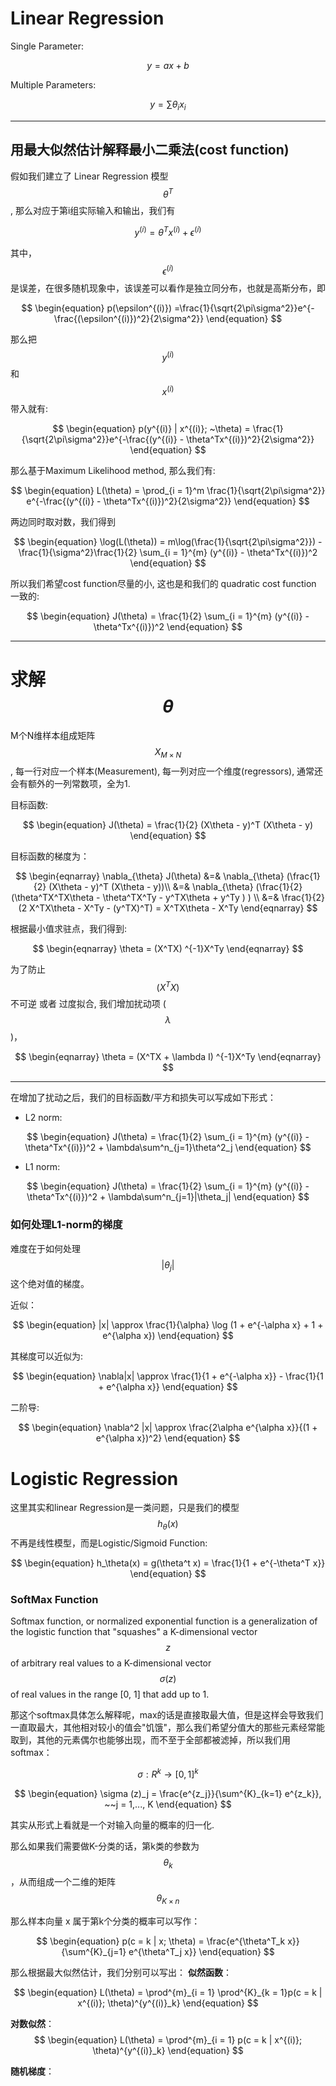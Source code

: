 # Linear Regression

Single Parameter:


$$
\begin{equation}
y  = ax +b
\end{equation}
$$


Multiple Parameters:


$$
\begin{equation}
y  = \sum \theta_i x_i 
\end{equation}
$$


---

## 用最大似然估计解释最小二乘法\(cost function\)

假如我们建立了 Linear Regression 模型 $$\theta^T$$, 那么对应于第i组实际输入和输出，我们有


$$
\begin{equation}
y^{(i)}  = \theta^T x^{(i)} + \epsilon^{(i)} 
\end{equation}
$$


其中， $$\epsilon^{(i)} $$ 是误差，在很多随机现象中，该误差可以看作是独立同分布，也就是高斯分布，即


$$
\begin{equation}
p(\epsilon^{(i)}) =\frac{1}{\sqrt{2\pi\sigma^2}}e^{-\frac{(\epsilon^{(i)})^2}{2\sigma^2}}
\end{equation}
$$


那么把$$y^{(i)}$$ 和 $$x^{(i)}$$带入就有:


$$
\begin{equation}
p(y^{(i)} | x^{(i)}; ~\theta) = \frac{1}{\sqrt{2\pi\sigma^2}}e^{-\frac{(y^{(i)} - \theta^Tx^{(i)})^2}{2\sigma^2}}
\end{equation}
$$


那么基于Maximum Likelihood method, 那么我们有:


$$
\begin{equation}
L(\theta) = \prod_{i = 1}^m \frac{1}{\sqrt{2\pi\sigma^2}} e^{-\frac{(y^{(i)} - \theta^Tx^{(i)})^2}{2\sigma^2}}
\end{equation}
$$


两边同时取对数，我们得到


$$
\begin{equation}
\log(L(\theta)) = m\log(\frac{1}{\sqrt{2\pi\sigma^2}}) - \frac{1}{\sigma^2}\frac{1}{2} \sum_{i = 1}^{m} (y^{(i)} - \theta^Tx^{(i)})^2
\end{equation}
$$


所以我们希望cost function尽量的小, 这也是和我们的 quadratic cost function 一致的:


$$
\begin{equation}
J(\theta) = \frac{1}{2} \sum_{i = 1}^{m} (y^{(i)} - \theta^Tx^{(i)})^2
\end{equation}
$$


---

# 求解 $$\theta$$

M个N维样本组成矩阵 $$X_{M\times N}$$, 每一行对应一个样本\(Measurement\), 每一列对应一个维度\(regressors\), 通常还会有额外的一列常数项，全为1.

目标函数:


$$
\begin{equation}
J(\theta) = \frac{1}{2} (X\theta - y)^T (X\theta - y)
\end{equation}
$$


目标函数的梯度为：


$$
\begin{eqnarray}
\nabla_{\theta} J(\theta) &=& \nabla_{\theta}  (\frac{1}{2} (X\theta - y)^T (X\theta - y))\\
            &=& \nabla_{\theta} (\frac{1}{2} (\theta^TX^TX\theta - \theta^TX^Ty - y^TX\theta + y^Ty )  )        \\
            &=& \frac{1}{2}(2 X^TX\theta - X^Ty - (y^TX)^T) = X^TX\theta - X^Ty            
\end{eqnarray}
$$


根据最小值求驻点，我们得到:


$$
\begin{eqnarray}
\theta = (X^TX) ^{-1}X^Ty         
\end{eqnarray}
$$


为了防止$$(X^TX)$$不可逆 或者 过度拟合, 我们增加扰动项 \($$\lambda$$\)，


$$
\begin{eqnarray}
\theta = (X^TX + \lambda I) ^{-1}X^Ty         
\end{eqnarray}
$$


---

在增加了扰动之后，我们的目标函数/平方和损失可以写成如下形式：

* L2 norm: 


$$
\begin{equation}
J(\theta) = \frac{1}{2} \sum_{i = 1}^{m} (y^{(i)} - \theta^Tx^{(i)})^2 + \lambda\sum^n_{j=1}\theta^2_j
\end{equation}
$$


* L1 norm:


$$
\begin{equation}
J(\theta) = \frac{1}{2} \sum_{i = 1}^{m} (y^{(i)} - \theta^Tx^{(i)})^2 + \lambda\sum^n_{j=1}|\theta_j|
\end{equation}
$$


### 如何处理L1-norm的梯度

难度在于如何处理$$|\theta_j|$$这个绝对值的梯度。

近似：


$$
\begin{equation}
|x| \approx \frac{1}{\alpha} \log (1 + e^{-\alpha x} + 1 + e^{\alpha x})
\end{equation}
$$


其梯度可以近似为:


$$
\begin{equation}
\nabla|x| \approx \frac{1}{1 + e^{-\alpha x}} - \frac{1}{1 + e^{\alpha x}}
\end{equation}
$$


二阶导:


$$
\begin{equation}
\nabla^2 |x| \approx \frac{2\alpha e^{\alpha x}}{(1 + e^{\alpha x})^2}
\end{equation}
$$


# Logistic Regression

这里其实和linear Regression是一类问题，只是我们的模型 $$h_\theta(x)$$ 不再是线性模型，而是Logistic/Sigmoid Function:


$$
\begin{equation}
h_\theta(x) = g(\theta^t x) = \frac{1}{1 + e^{-\theta^T x}}
\end{equation}
$$


### SoftMax Function

Softmax function, or normalized exponential function is a generalization of the logistic function that "squashes" a K-dimensional vector $$z$$ of arbitrary real values to a K-dimensional vector $$\sigma(z)$$ of real values in the range \[0, 1\] that add up to 1.

那这个softmax具体怎么解释呢，max的话是直接取最大值，但是这样会导致我们一直取最大，其他相对较小的值会"饥饿"，那么我们希望分值大的那些元素经常能取到，其他的元素偶尔也能够出现，而不至于全部都被滤掉，所以我们用softmax：

$$
\begin{equation}
\sigma : R^k \rightarrow [0, 1]^k
\end{equation}
$$

$$
\begin{equation}
\sigma (z)_j = \frac{e^{z_j}}{\sum^{K}_{k=1} e^{z_k}}, ~~j = 1,..., K
\end{equation}
$$

其实从形式上看就是一个对输入向量的概率的归一化. 

那么如果我们需要做K-分类的话，第k类的参数为$$\theta_k$$，从而组成一个二维的矩阵 $$\theta_{K\times n}$$

那么样本向量 x 属于第k个分类的概率可以写作：

$$
\begin{equation}
p(c = k | x; \theta) = \frac{e^{\theta^T_k x}}{\sum^{K}_{j=1} e^{\theta^T_j x}}
\end{equation}
$$

那么根据最大似然估计，我们分别可以写出：
**似然函数**：

$$
\begin{equation}
L(\theta) = \prod^{m}_{i = 1} \prod^{K}_{k = 1}p(c = k | x^{(i)}; \theta)^{y^{(i)}_k}
\end{equation}
$$



**对数似然**：
$$
\begin{equation}
L(\theta) = \prod^{m}_{i = 1} p(c = k | x^{(i)}; \theta)^{y^{(i)}_k}
\end{equation}
$$





**随机梯度**：







